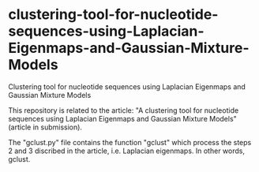 # clustering-tool-for-nucleotide-sequences-using-Laplacian-Eigenmaps-and-Gaussian-Mixture-Models
Clustering tool for nucleotide sequences using Laplacian Eigenmaps and Gaussian Mixture Models

This repository is related to the article: "A clustering tool for nucleotide sequences using Laplacian Eigenmaps and Gaussian Mixture Models" (article in submission).

The "gclust.py" file contains the function "gclust" which process the steps 2 and 3 discribed in the article, i.e. Laplacian eigenmaps. In other words, gclust.

